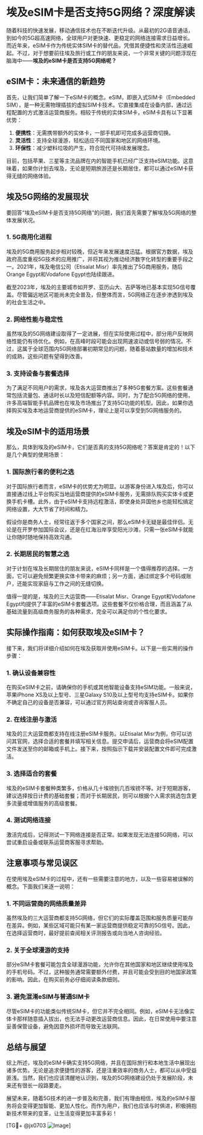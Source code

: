 # 埃及eSIM卡是否支持5G网络？深度解读

随着科技的快速发展，移动通信技术也在不断迭代升级。从最初的2G语音通话，到如今的5G超高速网络，全球用户对更快速、更稳定的网络连接需求日益增长。而近年来，eSIM卡作为传统实体SIM卡的替代品，凭借其便捷性和灵活性迅速崛起。不过，对于想要前往埃及旅行或工作的朋友来说，一个非常关键的问题浮现在脑海中——**埃及的eSIM卡是否支持5G网络呢？**

## eSIM卡：未来通信的新趋势

首先，让我们简单了解一下eSIM卡的概念。eSIM，即嵌入式SIM卡（Embedded SIM），是一种无需物理插拔的虚拟SIM卡技术。它直接集成在设备内部，通过远程配置的方式激活运营商服务。相较于传统的实体SIM卡，eSIM卡具有以下显著优势：

1. **便携性**：无需携带额外的实体卡，一部手机即可完成多运营商切换。
2. **灵活性**：支持全球漫游，轻松适应不同国家和地区的网络环境。
3. **环保性**：减少塑料垃圾的产生，符合现代可持续发展理念。

目前，包括苹果、三星等主流品牌在内的智能手机已经广泛支持eSIM功能。这意味着，如果你计划去埃及，无论是短期旅游还是长期居住，都可以通过eSIM卡获得无缝的网络体验。

## 埃及5G网络的发展现状

要回答“埃及eSIM卡是否支持5G网络”的问题，我们首先需要了解埃及5G网络的整体发展状况。

### 1. 5G商用化进程
埃及的5G商用服务起步相对较晚，但近年来发展速度迅猛。根据官方数据，埃及政府高度重视5G技术的应用推广，并将其视为推动经济数字化转型的重要手段之一。2021年，埃及电信公司（Etisalat Misr）率先推出了5G商用服务，随后Orange Egypt和Vodafone Egypt也陆续跟进。

截至2023年，埃及的主要城市如开罗、亚历山大、吉萨等地已基本实现5G信号覆盖。尽管偏远地区可能尚未完全普及，但整体而言，5G网络正在逐步渗透到埃及的社会生活之中。

### 2. 网络性能与稳定性
虽然埃及的5G网络建设取得了一定进展，但在实际使用过程中，部分用户反映网络性能仍有待优化。例如，在高峰时段可能会出现网速波动或信号弱的情况。不过，这属于全球范围内5G网络部署初期常见的问题，随着基站数量的增加和技术的成熟，这些问题有望得到改善。

### 3. 支持设备与套餐选择
为了满足不同用户的需求，埃及各大运营商推出了多种5G套餐方案。这些套餐通常包括流量包、通话时长以及短信配额等内容。同时，为了配合5G网络的使用，许多高端智能手机品牌也在埃及市场推出了支持5G功能的机型。因此，如果你选择购买埃及本地运营商提供的eSIM卡，理论上是可以享受到5G网络服务的。

## 埃及eSIM卡的适用场景

那么，具体到埃及的eSIM卡，它们是否真的支持5G网络呢？答案是肯定的！以下是几个典型的使用场景：

### 1. 国际旅行者的便利之选
对于国际旅行者而言，eSIM卡的优势尤为明显。以游客身份进入埃及后，你可以直接通过线上平台购买当地运营商提供的eSIM卡服务，无需排队购买实体卡或更换手机卡槽。此外，由于eSIM卡支持远程激活，即使身处异国他乡也能轻松搞定网络设置，大大节省了时间和精力。

假设你是商务人士，经常往返于多个国家之间，那么eSIM卡无疑是最佳伴侣。无论是在开罗参加国际会议，还是在红海沿岸享受阳光沙滩，只需一张eSIM卡就能让你随时随地保持高效沟通。

### 2. 长期居民的智慧之选
对于计划在埃及长期居住的朋友来说，eSIM卡同样是一个值得推荐的选择。一方面，它可以避免频繁更换实体卡带来的麻烦；另一方面，通过绑定多个号码或账户，还能实现家庭与工作之间的无缝切换。

值得一提的是，埃及的三大运营商——Etisalat Misr、Orange Egypt和Vodafone Egypt均提供了丰富的eSIM卡套餐选项。这些套餐不仅价格合理，而且涵盖了从基础流量到高级商务服务的各种需求，完全可以满足你的个性化要求。

## 实际操作指南：如何获取埃及eSIM卡？

接下来，我们将详细介绍如何在埃及获取并使用eSIM卡。以下是一些实用的操作步骤：

### 1. 确认设备兼容性
在购买eSIM卡之前，请确保你的手机或其他智能设备支持eSIM功能。一般来说，苹果iPhone XS及以上型号、三星Galaxy S10及以上型号均支持eSIM卡。如果你不确定自己的设备是否兼容，可以通过官方网站查询或咨询客服人员。

### 2. 在线注册与激活
埃及的三大运营商都支持在线注册eSIM卡服务。以Etisalat Misr为例，你可以访问其官网，选择合适的套餐并填写相关信息。提交申请后，运营商会将eSIM配置文件发送至你的邮箱或手机上。接下来，按照指示下载并安装配置文件即可完成激活。

### 3. 选择适合的套餐
埃及的eSIM卡套餐种类繁多，价格从几十埃镑到几百埃镑不等。对于短期游客，建议选择按日计费的基础套餐；而对于长期居民，则可以根据个人需求挑选包含更多流量或增值服务的高级套餐。

### 4. 测试网络连接
激活完成后，记得测试一下网络连接是否正常。如果发现无法连接5G网络，可以尝试重启设备或联系运营商客服寻求帮助。

## 注意事项与常见误区

在使用埃及eSIM卡的过程中，还有一些需要注意的地方，以及一些容易被误解的概念。下面我们来逐一说明：

### 1. 不同运营商的网络质量差异
虽然埃及的三大运营商都支持5G网络，但它们的实际覆盖范围和服务质量可能存在差异。例如，某些区域可能只有某一家运营商提供稳定可靠的5G信号。因此，在选择运营商时，最好提前查阅相关评测报告或向当地人咨询经验。

### 2. 关于全球漫游的支持
部分eSIM卡套餐可能包含全球漫游功能，允许你在其他国家和地区继续使用埃及的手机号码。不过，这种服务通常需要额外付费，并且可能会受到目的地国家政策的影响。因此，在购买前务必仔细阅读条款细则。

### 3. 避免混淆eSIM与普通SIM卡
尽管eSIM卡的功能类似传统SIM卡，但它并不完全相同。例如，eSIM卡无法像实体卡那样随意插入拔出，也无法手动更改运营商信息。因此，在日常使用中要注意妥善保管设备，避免因意外损坏而导致无法联网。

## 总结与展望

综上所述，埃及的eSIM卡确实支持5G网络，并且在国际旅行和本地生活中展现出诸多优势。无论是追求便捷性的游客，还是注重效率的商务人士，都可以从中受益匪浅。当然，我们也应该清醒地认识到，埃及的5G网络建设仍处于发展阶段，未来还有很长一段路要走。

展望未来，随着5G技术的进一步普及和完善，我们有理由相信，埃及的eSIM卡服务将会变得更加智能、更加人性化。而作为用户，我们也应该与时俱进，积极拥抱新技术带来的变革，让生活变得更加丰富多彩！

[TG💪+ @jx0703 ![Image](https://github.com/user-attachments/assets/dbca1d08-cadb-493c-b0ec-ad6f7a83f270)]